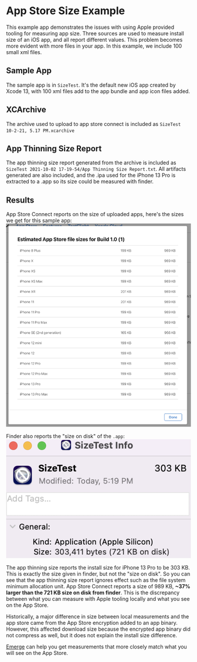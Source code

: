 # App Store Size Example

This example app demonstrates the issues with using Apple provided tooling for measuring app size. Three sources are used to measure install size of an iOS app, and all report different values. This problem becomes more evident with more files in your app. In this example, we include 100 small xml files.

## Sample App

The sample app is in `SizeTest`. It's the default new iOS app created by Xcode 13, with 100 xml files add to the app bundle and app icon files added.

## XCArchive

The archive used to upload to app store connect is included as `SizeTest 10-2-21, 5.17 PM.xcarchive`

## App Thinning Size Report

The app thinning size report generated from the archive is included as `SizeTest 2021-10-02 17-19-54/App Thinning Size Report.txt`. All artifacts generated are also included, and the .ipa used for the iPhone 13 Pro is extracted to a .app so its size could be measured with finder.

## Results

App Store Connect reports on the size of uploaded apps, here's the sizes we get for this sample app:
![Image of App Store Connect](images/app-store-connect-sizes.png)

Finder also reports the "size on disk" of the `.app`:
![Image of Finder](images/finder-sizes.png)

The app thinning size reports the install size for iPhone 13 Pro to be 303 KB. This is exactly the size given in finder, but not the "size on disk". So you can see that the app thinning size report ignores effect such as the file system minimum allocation unit. App Store Connect reports a size of 989 KB, **~37% larger than the 721 KB size on disk from finder**. This is the discrepancy between what you can measure with Apple tooling locally and what you see on the App Store.

Historically, a major difference in size between local measurements and the app store came from the App Store encryption added to an app binary. However, this affected download size because the encrypted app binary did not compress as well, but it does not explain the install size difference.

[Emerge](https://emergetools.com) can help you get measurements that more closely match what you will see on the App Store.